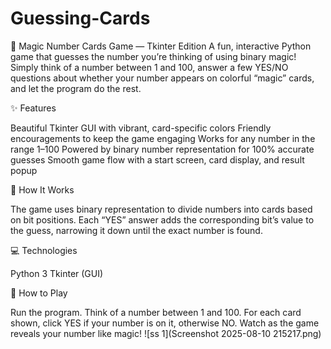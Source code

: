 # Guessing-Cards

🎩 Magic Number Cards Game — Tkinter Edition
A fun, interactive Python game that guesses the number you’re thinking of using binary magic!
Simply think of a number between 1 and 100, answer a few YES/NO questions about whether your number appears on colorful “magic” cards, and let the program do the rest.

✨ Features

Beautiful Tkinter GUI with vibrant, card-specific colors
Friendly encouragements to keep the game engaging
Works for any number in the range 1–100
Powered by binary number representation for 100% accurate guesses
Smooth game flow with a start screen, card display, and result popup

🧠 How It Works

The game uses binary representation to divide numbers into cards based on bit positions. Each “YES” answer adds the corresponding bit’s value to the guess, narrowing it down until the exact number is found.

💻 Technologies

Python 3
Tkinter (GUI)

🚀 How to Play

Run the program.
Think of a number between 1 and 100.
For each card shown, click YES if your number is on it, otherwise NO.
Watch as the game reveals your number like magic!
![ss 1](Screenshot 2025-08-10 215217.png)
